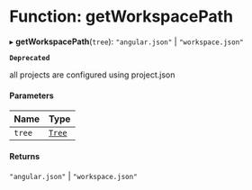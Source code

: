 # Function: getWorkspacePath

▸ **getWorkspacePath**(`tree`): `"angular.json"` \| `"workspace.json"`

**`Deprecated`**

all projects are configured using project.json

#### Parameters

| Name   | Type                                  |
| :----- | :------------------------------------ |
| `tree` | [`Tree`](../../devkit/documents/Tree) |

#### Returns

`"angular.json"` \| `"workspace.json"`
